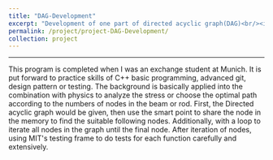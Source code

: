 ```yaml
---
title: "DAG-Development"
excerpt: "Development of one part of directed acyclic graph(DAG)<br/><img src='/images/DAG-Development.png'>"
permalink: /project/project-DAG-Development/
collection: project
---
```


------

This program is completed when I was an exchange student at Munich. It is put forward to practice skills of C++ basic programming, advanced git, design pattern or testing. The background is basically applied into the combination with physics to analyze the stress or choose the optimal path according to the numbers of nodes in the beam or rod. First, the Directed acyclic graph would be given, then use the smart point to share the node in the memory to find the suitable following nodes. Additionally, with a loop to iterate all nodes in the graph until the final node. After iteration of nodes, using MIT's testing frame to do tests for each function carefully and extensively.